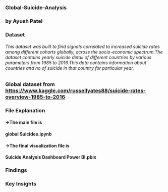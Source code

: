 ### Global-Suicide-Analysis
### by Ayush Patel

### Dataset
######    This dataset was built to find signals correlated to increased suicide rates among different cohorts globally, across the socio-economic spectrum.The dataset contains yearly suicide detail of different countries by various parameters from 1985 to 2016.This data contains information about countries and no of suicide in that country for particular year.

### Global dataset from https://www.kaggle.com/russellyates88/suicide-rates-overview-1985-to-2016
### File Explanation    
#### ->The main file is 
####   global Suicides.ipynb
#### ->The final visualization file is
####   Suicide Analysis Dashboard Power BI.pbix
    
### Findings
    
### Key Insights
